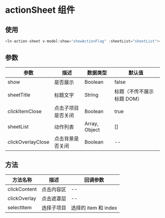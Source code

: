 # actionSheet 组件

## 使用

```javascript
<ln-action-sheet v-model:show="showActionFlag" :sheetList="sheetList"></ln-action-sheet>
```

## 参数

| 参数              | 描述               | 数据类型      | 默认值                     |
| ----------------- | ------------------ | ------------- | -------------------------- |
| show              | 是否展示           | Boolean       | false                      |
| sheetTitle        | 标题文字           | String        | 标题（不传不展示标题 DOM） |
| clickItemClose    | 点击子项目是否关闭 | Boolean       | true                       |
| sheetList         | 动作列表           | Array, Object | []                         |
| clickOverlayClose | 点击背景是否关闭   | Boolean       | --                         |

## 方法

| 方法名称     | 描述       | 回调参数             |
| ------------ | ---------- | -------------------- |
| clickContent | 点击内容区 | --                   |
| clickOverlay | 点击遮罩层 | --                   |
| selectItem   | 选择子项目 | 选择的 item 和 index |
